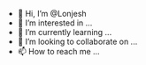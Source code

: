 - 👋 Hi, I’m @Lonjesh
- 👀 I’m interested in ...
- 🌱 I’m currently learning ...
- 💞️ I’m looking to collaborate on ...
- 📫 How to reach me ...

<!---
Lonjesh/Lonjesh is a ✨ special ✨ repository because its `README.md` (this file) appears on your GitHub profile.
You can click the Preview link to take a look at your changes.
--->
